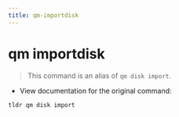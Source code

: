 ```yaml
---
title: qm-importdisk
---
```

# qm importdisk

> This command is an alias of `qm disk import`.

- View documentation for the original command:

`tldr qm disk import`
